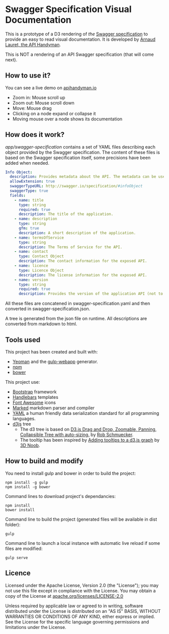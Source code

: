 # Swagger Specification Visual Documentation
This is a prototype of a D3 rendering of *the* [Swagger specification](http://swagger.io/specification/) to provide an easy to read visual documentation.
It is developed by [Arnaud Lauret, the API Handyman](https://github.com/arno-di-loreto).

This is NOT a rendering of an API Swagger specification (that will come next).

## How to use it?
You can see a live demo on [apihandyman.io](http://swagger-specification-visual-documentation.apihandyman.io/)

- Zoom in: Mouse scroll up
- Zoom out: Mouse scroll down
- Move: Mouse drag
- Clicking on a node expand or collapse it
- Moving mouse over a node shows its documentation


## How does it work?

*app/swagger-specification* contains a set of YAML files describing each object provided by the Swagger specification.
The content of these files is based on the Swagger specification itself, some precisions have been added when needed.

```yaml
Info Object:
  description: Provides metadata about the API. The metadata can be used by the clients if needed.
  allowExtension: true
  swaggerTypeURL: http://swagger.io/specification/#infoObject
  swaggerType: true
  fields:
    - name: title
      type: string
      required: true
      description: The title of the application.
    - name: description
      type: string
      gfm: true
      description: A short description of the application.
    - name: termsOfService
      type: string
      description: The Terms of Service for the API.
    - name: contact
      type: Contact Object
      description: The contact information for the exposed API.
    - name: licence
      type: Licence Object
      description: The license information for the exposed API.
    - name: version
      type: string
      required: true
      description: Provides the version of the application API (not to be confused with the specification version).

```

All these files are concatened in swagger-specification.yaml and then converted in swagger-specification.json.

A tree is generated from the json file on runtime.   All descriptions are converted from markdown to html.

## Tools used
This project has been created and built with:
- [Yeoman](http://yeoman.io/) and the [gulp-webapp](https://github.com/yeoman/generator-gulp-webapp) generator.
- [npm](https://www.npmjs.com/)
- [bower](http://bower.io/)

This project use:
- [Bootstrap](http://getbootstrap.com/) framework
- [Handlebars](http://handlebarsjs.com/) templates
- [Font Awesome](https://fortawesome.github.io/Font-Awesome/) icons
- [Marked](https://github.com/chjj/marked) markdown parser and compiler
- [YAML](http://www.yaml.org/) a human friendly data serialization
  standard for all programming languages.
- [d3js](http://d3js.org/) tree
  - The d3 tree is based on [D3.js Drag and Drop, Zoomable, Panning, Collapsible Tree with auto-sizing.](http://bl.ocks.org/robschmuecker/7880033) by [Rob Schmuecker](https://github.com/robschmuecker).
  - The tooltip has been inspired by [Adding tooltips to a d3.js graph](http://www.d3noob.org/2013/01/adding-tooltips-to-d3js-graph.html) by [3D Noob](http://www.d3noob.org/).

## How to build and modify

You need to install gulp and bower in order to build the project:
```
npm install -g gulp
npm install -g bower
```

Command lines to download project's dependancies:
```
npm install
bower install
```

Command line to build the project (generated files will be available in dist folder):
```
gulp
```

Command line to launch a local instance with automatic live reload if some files are modified:
```
gulp serve
```

## Licence
Licensed under the Apache License, Version 2.0 (the "License");
you may not use this file except in compliance with the License.
You may obtain a copy of the License at [apache.org/licenses/LICENSE-2.0](http://www.apache.org/licenses/LICENSE-2.0)

Unless required by applicable law or agreed to in writing, software
distributed under the License is distributed on an "AS IS" BASIS,
WITHOUT WARRANTIES OR CONDITIONS OF ANY KIND, either express or implied.
See the License for the specific language governing permissions and
limitations under the License.
